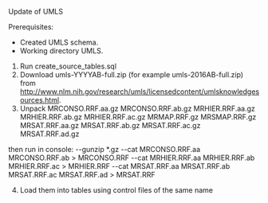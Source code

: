 Update of UMLS

Prerequisites:
- Created UMLS schema.
- Working directory UMLS.

1. Run create_source_tables.sql
2. Download umls-YYYYAB-full.zip (for example umls-2016AB-full.zip) from http://www.nlm.nih.gov/research/umls/licensedcontent/umlsknowledgesources.html.
3. Unpack 
MRCONSO.RRF.aa.gz 
MRCONSO.RRF.ab.gz 
MRHIER.RRF.aa.gz
MRHIER.RRF.ab.gz
MRHIER.RRF.ac.gz
MRMAP.RRF.gz
MRSMAP.RRF.gz
MRSAT.RRF.aa.gz
MRSAT.RRF.ab.gz
MRSAT.RRF.ac.gz
MRSAT.RRF.ad.gz

then run in console:
--gunzip *.gz
--cat MRCONSO.RRF.aa MRCONSO.RRF.ab > MRCONSO.RRF
--cat MRHIER.RRF.aa MRHIER.RRF.ab  MRHIER.RRF.ac > MRHIER.RRF
--cat MRSAT.RRF.aa MRSAT.RRF.ab MRSAT.RRF.ac MRSAT.RRF.ad > MRSAT.RRF

4. Load them into tables using control files of the same name
